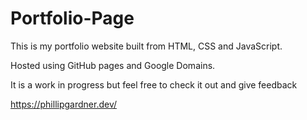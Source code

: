 # Portfolio-Page

This is my portfolio website built from HTML, CSS and JavaScript.

Hosted using GitHub pages and Google Domains.

It is a work in progress but feel free to check it out and give feedback

https://phillipgardner.dev/
